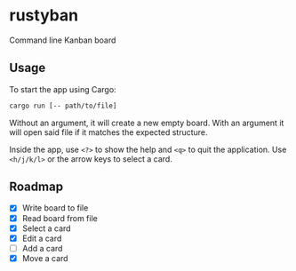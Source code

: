 # rustyban

Command line Kanban board

## Usage

To start the app using Cargo:

```sh
cargo run [-- path/to/file]
```

Without an argument, it will create a new empty board. With an argument it will open said file if it matches the expected structure.

Inside the app, use `<?>` to show the help and `<q>` to quit the application.
Use `<h/j/k/l>` or the arrow keys to select a card.

## Roadmap

- [x] Write board to file
- [x] Read board from file
- [x] Select a card
- [x] Edit a card
- [ ] Add a card
- [x] Move a card
